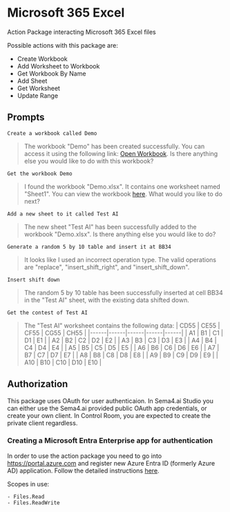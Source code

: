 # Microsoft 365 Excel

Action Package interacting Microsoft 365 Excel files

Possible actions with this package are:

- Create Workbook
- Add Worksheet to Workbook
- Get Workbook By Name
- Add Sheet
- Get Worksheet
- Update Range

## Prompts

```
Create a workbook called Demo
```

> The workbook "Demo" has been created successfully. You can access it using the following link:
> [Open Workbook](www.example.com).
> Is there anything else you would like to do with this workbook?

```
Get the workbook Demo
```

> I found the workbook "Demo.xlsx". It contains one worksheet named "Sheet1".
> You can view the workbook [here](www.example.com).
> What would you like to do next?

```
Add a new sheet to it called Test AI
```

> The new sheet "Test AI" has been successfully added to the workbook "Demo.xlsx".
> Is there anything else you would like to do?

```
Generate a random 5 by 10 table and insert it at BB34
```

> It looks like I used an incorrect operation type.
> The valid operations are "replace", "insert_shift_right", and "insert_shift_down".

```
Insert shift down
```

> The random 5 by 10 table has been successfully inserted at cell BB34 in the "Test AI" sheet, with the existing data shifted down.

```
Get the contest of Test AI
```

> The "Test AI" worksheet contains the following data:
> | CD55 | CE55 | CF55 | CG55 | CH55 |
> |------|------|------|------|------|
> | A1 | B1 | C1 | D1 | E1 |
> | A2 | B2 | C2 | D2 | E2 |
> | A3 | B3 | C3 | D3 | E3 |
> | A4 | B4 | C4 | D4 | E4 |
> | A5 | B5 | C5 | D5 | E5 |
> | A6 | B6 | C6 | D6 | E6 |
> | A7 | B7 | C7 | D7 | E7 |
> | A8 | B8 | C8 | D8 | E8 |
> | A9 | B9 | C9 | D9 | E9 |
> | A10 | B10 | C10 | D10 | E10 |

## Authorization

This package uses OAuth for user authenticaion. In Sema4.ai Studio you can either use the Sema4.ai provided public OAuth app credentials, or create your own client. In Control Room, you are expected to create the private client regardless.

### Creating a Microsoft Entra Enterprise app for authentication

In order to use the action package you need to go into https://portal.azure.com and register new Azure Entra ID (formerly Azure AD) application. Follow the detailed instructions [here](https://sema4.ai/docs/build-agents/prebuilt-actions/authentication/microsoft).

Scopes in use:

    - Files.Read
    - Files.ReadWrite
